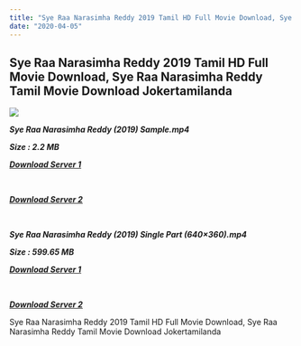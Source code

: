 ```yaml
---
title: "Sye Raa Narasimha Reddy 2019 Tamil HD Full Movie Download, Sye Raa Narasimha Reddy Tamil Movie Download Jokertamilanda"
date: "2020-04-05"
---
```


## Sye Raa Narasimha Reddy 2019 Tamil HD Full Movie Download, Sye Raa Narasimha Reddy Tamil Movie Download Jokertamilanda

![](https://images.moviebuff.com/8ab8ebae-f953-40ad-9c30-bc82a030c04c?w=1000)

**_Sye Raa Narasimha Reddy (2019) Sample.mp4_**

**_Size : 2.2 MB_**

**_[Download Server 1](http://c1.wetransfer.vip/files/Tamil{a3b04ca4513862e5e6faa05865f310bf9da13080b46bbc045b167bb82cb0d9ff}20Movies/Tamil{a3b04ca4513862e5e6faa05865f310bf9da13080b46bbc045b167bb82cb0d9ff}202019{a3b04ca4513862e5e6faa05865f310bf9da13080b46bbc045b167bb82cb0d9ff}20Movies/Sye{a3b04ca4513862e5e6faa05865f310bf9da13080b46bbc045b167bb82cb0d9ff}20Raa{a3b04ca4513862e5e6faa05865f310bf9da13080b46bbc045b167bb82cb0d9ff}20Narasimha{a3b04ca4513862e5e6faa05865f310bf9da13080b46bbc045b167bb82cb0d9ff}20Reddy{a3b04ca4513862e5e6faa05865f310bf9da13080b46bbc045b167bb82cb0d9ff}20(2019)/Sye{a3b04ca4513862e5e6faa05865f310bf9da13080b46bbc045b167bb82cb0d9ff}20Raa{a3b04ca4513862e5e6faa05865f310bf9da13080b46bbc045b167bb82cb0d9ff}20Narasimha{a3b04ca4513862e5e6faa05865f310bf9da13080b46bbc045b167bb82cb0d9ff}20Reddy{a3b04ca4513862e5e6faa05865f310bf9da13080b46bbc045b167bb82cb0d9ff}20(2019){a3b04ca4513862e5e6faa05865f310bf9da13080b46bbc045b167bb82cb0d9ff}20HQ{a3b04ca4513862e5e6faa05865f310bf9da13080b46bbc045b167bb82cb0d9ff}20DVDScr/Sye{a3b04ca4513862e5e6faa05865f310bf9da13080b46bbc045b167bb82cb0d9ff}20Raa{a3b04ca4513862e5e6faa05865f310bf9da13080b46bbc045b167bb82cb0d9ff}20Narasimha{a3b04ca4513862e5e6faa05865f310bf9da13080b46bbc045b167bb82cb0d9ff}20Reddy{a3b04ca4513862e5e6faa05865f310bf9da13080b46bbc045b167bb82cb0d9ff}20(2019){a3b04ca4513862e5e6faa05865f310bf9da13080b46bbc045b167bb82cb0d9ff}20Sample.mp4)_**

**_[  
](http://c1.wetransfer.vip/files/Tamil{a3b04ca4513862e5e6faa05865f310bf9da13080b46bbc045b167bb82cb0d9ff}20Movies/Tamil{a3b04ca4513862e5e6faa05865f310bf9da13080b46bbc045b167bb82cb0d9ff}202019{a3b04ca4513862e5e6faa05865f310bf9da13080b46bbc045b167bb82cb0d9ff}20Movies/Sye{a3b04ca4513862e5e6faa05865f310bf9da13080b46bbc045b167bb82cb0d9ff}20Raa{a3b04ca4513862e5e6faa05865f310bf9da13080b46bbc045b167bb82cb0d9ff}20Narasimha{a3b04ca4513862e5e6faa05865f310bf9da13080b46bbc045b167bb82cb0d9ff}20Reddy{a3b04ca4513862e5e6faa05865f310bf9da13080b46bbc045b167bb82cb0d9ff}20(2019)/Sye{a3b04ca4513862e5e6faa05865f310bf9da13080b46bbc045b167bb82cb0d9ff}20Raa{a3b04ca4513862e5e6faa05865f310bf9da13080b46bbc045b167bb82cb0d9ff}20Narasimha{a3b04ca4513862e5e6faa05865f310bf9da13080b46bbc045b167bb82cb0d9ff}20Reddy{a3b04ca4513862e5e6faa05865f310bf9da13080b46bbc045b167bb82cb0d9ff}20(2019){a3b04ca4513862e5e6faa05865f310bf9da13080b46bbc045b167bb82cb0d9ff}20HQ{a3b04ca4513862e5e6faa05865f310bf9da13080b46bbc045b167bb82cb0d9ff}20DVDScr/Sye{a3b04ca4513862e5e6faa05865f310bf9da13080b46bbc045b167bb82cb0d9ff}20Raa{a3b04ca4513862e5e6faa05865f310bf9da13080b46bbc045b167bb82cb0d9ff}20Narasimha{a3b04ca4513862e5e6faa05865f310bf9da13080b46bbc045b167bb82cb0d9ff}20Reddy{a3b04ca4513862e5e6faa05865f310bf9da13080b46bbc045b167bb82cb0d9ff}20(2019){a3b04ca4513862e5e6faa05865f310bf9da13080b46bbc045b167bb82cb0d9ff}20Sample.mp4)_**

**_[Download Server 2](http://c1.wetransfer.vip/files/Tamil{a3b04ca4513862e5e6faa05865f310bf9da13080b46bbc045b167bb82cb0d9ff}20Movies/Tamil{a3b04ca4513862e5e6faa05865f310bf9da13080b46bbc045b167bb82cb0d9ff}202019{a3b04ca4513862e5e6faa05865f310bf9da13080b46bbc045b167bb82cb0d9ff}20Movies/Sye{a3b04ca4513862e5e6faa05865f310bf9da13080b46bbc045b167bb82cb0d9ff}20Raa{a3b04ca4513862e5e6faa05865f310bf9da13080b46bbc045b167bb82cb0d9ff}20Narasimha{a3b04ca4513862e5e6faa05865f310bf9da13080b46bbc045b167bb82cb0d9ff}20Reddy{a3b04ca4513862e5e6faa05865f310bf9da13080b46bbc045b167bb82cb0d9ff}20(2019)/Sye{a3b04ca4513862e5e6faa05865f310bf9da13080b46bbc045b167bb82cb0d9ff}20Raa{a3b04ca4513862e5e6faa05865f310bf9da13080b46bbc045b167bb82cb0d9ff}20Narasimha{a3b04ca4513862e5e6faa05865f310bf9da13080b46bbc045b167bb82cb0d9ff}20Reddy{a3b04ca4513862e5e6faa05865f310bf9da13080b46bbc045b167bb82cb0d9ff}20(2019){a3b04ca4513862e5e6faa05865f310bf9da13080b46bbc045b167bb82cb0d9ff}20HQ{a3b04ca4513862e5e6faa05865f310bf9da13080b46bbc045b167bb82cb0d9ff}20DVDScr/Sye{a3b04ca4513862e5e6faa05865f310bf9da13080b46bbc045b167bb82cb0d9ff}20Raa{a3b04ca4513862e5e6faa05865f310bf9da13080b46bbc045b167bb82cb0d9ff}20Narasimha{a3b04ca4513862e5e6faa05865f310bf9da13080b46bbc045b167bb82cb0d9ff}20Reddy{a3b04ca4513862e5e6faa05865f310bf9da13080b46bbc045b167bb82cb0d9ff}20(2019){a3b04ca4513862e5e6faa05865f310bf9da13080b46bbc045b167bb82cb0d9ff}20Sample.mp4)_**

**_[  
](http://c1.wetransfer.vip/files/Tamil{a3b04ca4513862e5e6faa05865f310bf9da13080b46bbc045b167bb82cb0d9ff}20Movies/Tamil{a3b04ca4513862e5e6faa05865f310bf9da13080b46bbc045b167bb82cb0d9ff}202019{a3b04ca4513862e5e6faa05865f310bf9da13080b46bbc045b167bb82cb0d9ff}20Movies/Sye{a3b04ca4513862e5e6faa05865f310bf9da13080b46bbc045b167bb82cb0d9ff}20Raa{a3b04ca4513862e5e6faa05865f310bf9da13080b46bbc045b167bb82cb0d9ff}20Narasimha{a3b04ca4513862e5e6faa05865f310bf9da13080b46bbc045b167bb82cb0d9ff}20Reddy{a3b04ca4513862e5e6faa05865f310bf9da13080b46bbc045b167bb82cb0d9ff}20(2019)/Sye{a3b04ca4513862e5e6faa05865f310bf9da13080b46bbc045b167bb82cb0d9ff}20Raa{a3b04ca4513862e5e6faa05865f310bf9da13080b46bbc045b167bb82cb0d9ff}20Narasimha{a3b04ca4513862e5e6faa05865f310bf9da13080b46bbc045b167bb82cb0d9ff}20Reddy{a3b04ca4513862e5e6faa05865f310bf9da13080b46bbc045b167bb82cb0d9ff}20(2019){a3b04ca4513862e5e6faa05865f310bf9da13080b46bbc045b167bb82cb0d9ff}20HQ{a3b04ca4513862e5e6faa05865f310bf9da13080b46bbc045b167bb82cb0d9ff}20DVDScr/Sye{a3b04ca4513862e5e6faa05865f310bf9da13080b46bbc045b167bb82cb0d9ff}20Raa{a3b04ca4513862e5e6faa05865f310bf9da13080b46bbc045b167bb82cb0d9ff}20Narasimha{a3b04ca4513862e5e6faa05865f310bf9da13080b46bbc045b167bb82cb0d9ff}20Reddy{a3b04ca4513862e5e6faa05865f310bf9da13080b46bbc045b167bb82cb0d9ff}20(2019){a3b04ca4513862e5e6faa05865f310bf9da13080b46bbc045b167bb82cb0d9ff}20Sample.mp4)_**

**_Sye Raa Narasimha Reddy (2019) Single Part (640×360).mp4_**

**_Size : 599.65 MB_**

**_[Download Server 1](http://c10.wetransfer.vip//files/Sye{a3b04ca4513862e5e6faa05865f310bf9da13080b46bbc045b167bb82cb0d9ff}20Raa{a3b04ca4513862e5e6faa05865f310bf9da13080b46bbc045b167bb82cb0d9ff}20Narasimha{a3b04ca4513862e5e6faa05865f310bf9da13080b46bbc045b167bb82cb0d9ff}20Reddy{a3b04ca4513862e5e6faa05865f310bf9da13080b46bbc045b167bb82cb0d9ff}20(2019).mp4)_**

**_[  
](http://c10.wetransfer.vip//files/Sye{a3b04ca4513862e5e6faa05865f310bf9da13080b46bbc045b167bb82cb0d9ff}20Raa{a3b04ca4513862e5e6faa05865f310bf9da13080b46bbc045b167bb82cb0d9ff}20Narasimha{a3b04ca4513862e5e6faa05865f310bf9da13080b46bbc045b167bb82cb0d9ff}20Reddy{a3b04ca4513862e5e6faa05865f310bf9da13080b46bbc045b167bb82cb0d9ff}20(2019).mp4)_**

**_[Download Server 2](http://c10.wetransfer.vip//files/Sye{a3b04ca4513862e5e6faa05865f310bf9da13080b46bbc045b167bb82cb0d9ff}20Raa{a3b04ca4513862e5e6faa05865f310bf9da13080b46bbc045b167bb82cb0d9ff}20Narasimha{a3b04ca4513862e5e6faa05865f310bf9da13080b46bbc045b167bb82cb0d9ff}20Reddy{a3b04ca4513862e5e6faa05865f310bf9da13080b46bbc045b167bb82cb0d9ff}20(2019).mp4)_**

Sye Raa Narasimha Reddy 2019 Tamil HD Full Movie Download, Sye Raa Narasimha Reddy Tamil Movie Download Jokertamilanda
